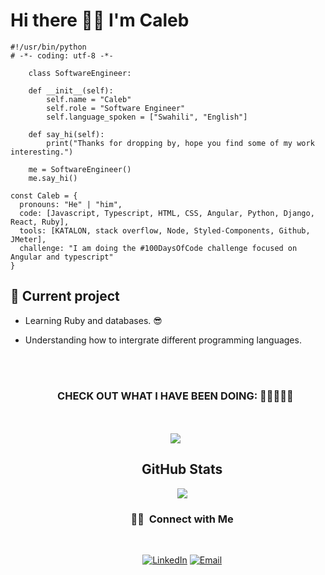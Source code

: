 # Hi there 👋🏾 I'm Caleb

```
#!/usr/bin/python 
# -*- coding: utf-8 -*-

    class SoftwareEngineer:  

    def __init__(self):
        self.name = "Caleb"  
        self.role = "Software Engineer"
        self.language_spoken = ["Swahili", "English"]

    def say_hi(self):
        print("Thanks for dropping by, hope you find some of my work interesting.")   

    me = SoftwareEngineer()
    me.say_hi()
``` 
```
const Caleb = {
  pronouns: "He" | "him",  
  code: [Javascript, Typescript, HTML, CSS, Angular, Python, Django, React, Ruby], 
  tools: [KATALON, stack overflow, Node, Styled-Components, Github, JMeter],
  challenge: "I am doing the #100DaysOfCode challenge focused on Angular and typescript" 
}
```

## 🌱 Current project
* Learning Ruby and databases. 😎
* Understanding how to intergrate different programming languages.

  <div align="center">
    <br>
    <br>
    <h3>CHECK OUT WHAT I HAVE BEEN DOING: 🤪🤖🤪🤖🤪</h3>
    <br>
    <br>
    
    <a href="https://github.com/anuraghazra/github-readme-stats" style="margin-left:.5%;">
    
    </a>
    <a href="https://github.com/anuraghazra/convoychat" style="margin-right:.5%;">
    <img align="center" src="https://github-readme-stats.vercel.app/api/top-langs/?username=Calebbii&layout=compact" />
    </a>
  </div>
  
<div align='center' style="margin-left:1.2cm">
<h2>GitHub Stats</h2>
<a align="center"href="https://readme-stats-cfgj2cxdy.vercel.app/api?username=Calebbii&count_private=true&show_icons=true&theme=cobalt">
  <img align="center" src = "https://github-readme-streak-stats.herokuapp.com/?user=Calebbii&">
</a><br>

<h3 align="center"> 🤝🏻 &nbsp;Connect with Me </h3><br>

<p align="center">
<a href="https://www.linkedin.com/in/caleb-kiprotich-b141871a6/"><img alt="LinkedIn" src="https://img.shields.io/badge/LinkedIn-Caleb%20Kiprotich Bii-blue?style=flat-square&logo=linkedin"></a>
<a href="mailto:biicaleb316@gmail.com"><img alt="Email" src="https://img.shields.io/badge/Email-biicaleb316%40gmail.com-blue?style=flat-square&logo=gmail"></a>
 
</p>
</div>


